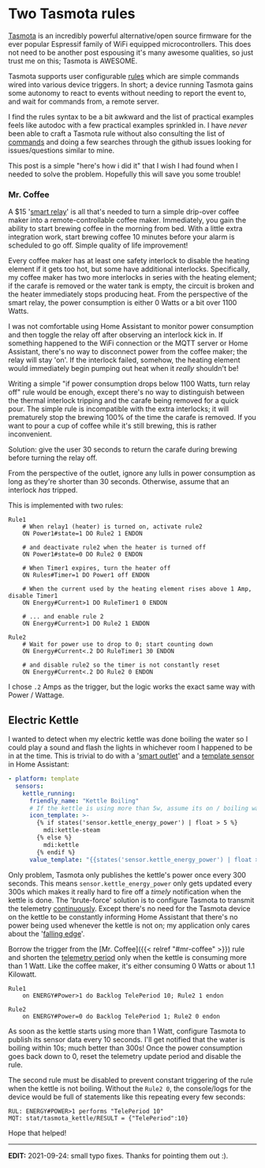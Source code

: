 # Two Tasmota rules



[Tasmota](https://tasmota.github.io/) is an incredibly powerful alternative/open source firmware for the ever popular Espressif family of WiFi equipped microcontrollers.
This does not need to be another post espousing it's many awesome qualities, so just trust me on this; Tasmota is AWESOME.


Tasmota supports user configurable [rules](https://tasmota.github.io/docs/Rules/) which are simple commands wired into various device triggers.
In short; a device running Tasmota gains some autonomy to react to events without needing to report the event to, and wait for commands from, a remote server.


I find the rules syntax to be a bit awkward and the list of practical examples feels like autodoc with a few practical examples sprinkled in.
I have _never_ been able to craft a Tasmota rule without also consulting the list of [commands](https://tasmota.github.io/docs/Commands/) 
and doing a few searches through the github issues looking for issues/questions similar to mine.

This post is a simple "here's how i did it" that I wish I had found when I needed to solve the problem.
Hopefully this will save you some trouble!


### Mr. Coffee


A $15 '[smart relay](https://tasmota.github.io/docs/devices/Sonoff-Pow/)' is all that's needed to turn a simple drip-over coffee maker into a remote-controllable coffee maker.
Immediately, you gain the ability to start brewing coffee in the morning from bed.
With a little extra integration work, start brewing coffee 10 minutes before your alarm is scheduled to go off. Simple quality of life improvement!


Every coffee maker has at least one safety interlock to disable the heating element if it gets too hot, but some have additional interlocks. Specifically, 
my coffee maker has two more interlocks in series with the heating element; if the carafe is removed or the water tank is empty, the circuit is broken and
the heater immediately stops producing heat. From the perspective of the smart relay, the power consumption is either 0 Watts or a bit over 1100 Watts.

I was not comfortable using Home Assistant to monitor power consumption and then toggle the relay off after observing an interlock kick in.
If something happened to the WiFi connection or the MQTT server or Home Assistant, there's no way to disconnect power from the coffee maker; the relay will stay 'on'.
If the interlock failed, somehow, the heating element would immediately begin pumping out heat when it _really_ shouldn't be!

Writing a simple "if power consumption drops below 1100 Watts, turn relay off" rule would be enough, except there's no way to distinguish between the thermal interlock tripping
and the carafe being removed for a quick pour. The simple rule is incompatible with the extra interlocks; it will prematurely stop the brewing 100% of the time the carafe is removed.
If you want to pour a cup of coffee while it's still brewing, this is rather inconvenient.

Solution: give the user 30 seconds to return the carafe during brewing before turning the relay off.


From the perspective of the outlet, ignore any lulls in power consumption as long as they're shorter than 30 seconds. Otherwise, assume that an interlock *has* tripped.

This is implemented with two rules: 

```
Rule1
    # When relay1 (heater) is turned on, activate rule2
    ON Power1#state=1 DO Rule2 1 ENDON

    # and deactivate rule2 when the heater is turned off
    ON Power1#state=0 DO Rule2 0 ENDON

    # When Timer1 expires, turn the heater off
    ON Rules#Timer=1 DO Power1 off ENDON

    # When the current used by the heating element rises above 1 Amp, disable Timer1
    ON Energy#Current>1 DO RuleTimer1 0 ENDON

    # ... and enable rule 2
    ON Energy#Current>1 DO Rule2 1 ENDON

Rule2
    # Wait for power use to drop to 0; start counting down
    ON Energy#Current<.2 DO RuleTimer1 30 ENDON

    # and disable rule2 so the timer is not constantly reset
    ON Energy#Current<.2 DO Rule2 0 ENDON
```

I chose `.2` Amps as the trigger, but the logic works the exact same way with Power / Wattage.


## Electric Kettle


I wanted to detect when my electric kettle was done boiling the water so I could play a sound and flash the lights in whichever room I happened to be in at the time.
This is trivial to do with a '[smart outlet](https://tasmota.github.io/docs/devices/Sonoff-S31/)' and a [template sensor](https://www.home-assistant.io/integrations/binary_sensor.template/) in Home Assistant:


```yaml
- platform: template
  sensors:
    kettle_running:
      friendly_name: "Kettle Boiling"
      # If the kettle is using more than 5w, assume its on / boiling water
      icon_template: >-
        {% if states('sensor.kettle_energy_power') | float > 5 %}
          mdi:kettle-steam
        {% else %}
          mdi:kettle
        {% endif %}
      value_template: "{{states('sensor.kettle_energy_power') | float > 5}}"
```

Only problem, Tasmota only publishes the kettle's power once every 300 seconds. This means `sensor.kettle_energy_power` only gets updated every 300s which makes it really hard
to fire off a _timely_ notification when the kettle is done. 
The 'brute-force' solution is to configure Tasmota to transmit the telemetry [continuously](https://github.com/arendst/Tasmota/issues/2567).
Except there's no need for the Tasmota device on the kettle to be constantly informing Home Assistant that there's no power being used whenever the kettle is not on; my application only cares about the '[falling edge](https://en.wikipedia.org/wiki/Signal_edge)'.

Borrow the trigger from the [Mr. Coffee]({{< relref "#mr-coffee" >}}) rule and shorten the [telemetry period](https://tasmota.github.io/docs/Commands/#teleperiod) only when the kettle
is consuming more than 1 Watt. Like the coffee maker, it's either consuming 0 Watts or about 1.1 Kilowatt.

```
Rule1
    on ENERGY#Power>1 do Backlog TelePeriod 10; Rule2 1 endon

Rule2
    on ENERGY#Power=0 do Backlog TelePeriod 1; Rule2 0 endon
```

As soon as the kettle starts using more than 1 Watt, configure Tasmota to publish its sensor data every 10 seconds. 
I'll get notified that the water is boiling within 10s; much better than 300s!
Once the power consumption goes back down to 0, reset the telemetry update period and disable the rule.


The second rule must be disabled to prevent constant triggering of the rule when the kettle is not boiling.
Without the `Rule2 0`, the console/logs for the device would be full of statements like this repeating every few seconds:

```
RUL: ENERGY#POWER>1 performs "TelePeriod 10"
MQT: stat/tasmota_kettle/RESULT = {"TelePeriod":10}
```


Hope that helped!


-----

**EDIT:** 2021-09-24: small typo fixes. Thanks for pointing them out :).

